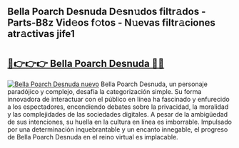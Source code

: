## Bella Poarch Desnuda D𝚎sn𝚞dos filtr𝚊dos - Parts-B8z Vid𝚎os f𝚘tos - N𝚞evas filtr𝚊ciones atr𝚊ctivas jife1

# <h2><a href="http://mb9eag.tromn.icu/?c=Bella+Poarch+Desnuda">🔗👉👉👉 Bella Poarch Desnuda 🔗🔗</a></h2>

[![Bella Poarch Desnuda nuevo](https://i.imgur.com/pEAQMta.gif)](http://mb9eag.tromn.icu/?c=Bella+Poarch+Desnuda)
Bella Poarch Desnuda, un personaje paradójico y complejo, desafía la categorización simple. Su forma innovadora de interactuar con el público en línea ha fascinado y enfurecido a los espectadores, encendiendo debates sobre la privacidad, la moralidad y las complejidades de las sociedades digitales. A pesar de la ambigüedad de sus intenciones, su huella en la cultura en línea es imborrable. Impulsado por una determinación inquebrantable y un encanto innegable, el progreso de Bella Poarch Desnuda en el reino virtual es implacable.
